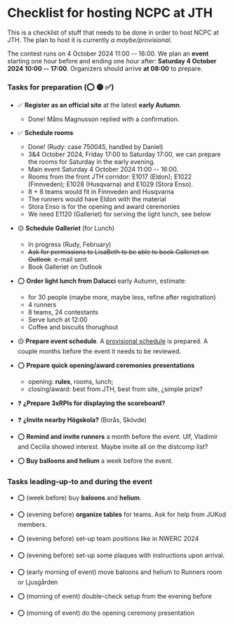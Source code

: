 Checklist for hosting NCPC at JTH
=================================

This is a checklist of stuff
that needs to be done
in order to host NCPC at JTH.
The plan to host it is currently _a maybe/provisional_.

The contest runs on 4 October 2024 11:00 -- 16:00.
We plan an __event__ starting one hour before and ending one hour after:
__Saturday 4 October 2024 10:00 -- 17:00__.
Organizers should arrive __at 08:00__ to prepare.

### Tasks for preparation (⭕ 🟡 ✅)

* ✅ __Register as an official site__ at the latest __early Autumn__.
	- Done!  Måns Magnusson replied with a confirmation.

* ✅ __Schedule rooms__
	- Done! (Rudy: case 750045, handled by Daniel)
	- 3&4 October 2024, Friday 17:00 to Saturday 17:00,
	  we can prepare the rooms for Saturday in the early evening.
	- Main event Saturday 4 October 2024 11:00 -- 16:00.
	- Rooms from the front JTH corridor:
	  E1017 (Eldon);
	  E1022 (Finnveden);
	  E1028 (Husqvarna) and
	  E1029 (Stora Enso).
	- 8 + 8 teams would fit in Finnveden and Husqvarna
	- The runners would have Eldon with the material
	- Stora Enso is for the opening and award ceremonies
	- We need E1120 (Galleriet) for serving the light lunch, see below

* 🟡 __Schedule Galleriet__ (for Lunch)
	- In progress (Rudy, February)
	- ~~Ask for permissions to LisaBeth to be able to book Galleriet on Outlook~~.  e-mail sent.
	- Book Galleriet on Outlook

* ⭕ __Order light lunch from Dalucci__ early Autumn, estimate:
	- for 30 people (maybe more, maybe less, refine after registration)
	- 4 runners
	- 8 teams, 24 contestants
	- Serve lunch at 12:00
	- Coffee and biscuits thorughout

* 🟡 __Prepare event schedule__.
     A [provisional schedule](.) is prepared.
	 A couple months before the event it needs to be reviewed.

* ⭕ __Prepare quick opening/award ceremonies presentations__
	- opening: __rules__, rooms, lunch;
	- closing/award: best from JTH, best from site, ¿simple prize?

* ❓ __¿Prepare 3xRPIs for displaying the scoreboard?__

* ❓ __¿Invite nearby Högskola?__ (Borås, Skövde)

* ⭕ __Remind and invite runners__ a month before the event.
     Ulf, Vladimir and Cecilia showed interest.
	 Maybe invite all on the distcomp list?

* ⭕ __Buy balloons and helium__ a week before the event.


### __Tasks__ leading-up-to and __during the event__

* ⭕ (week before) buy __baloons__ and __helium__.

* ⭕ (evening before) __organize tables__ for teams.
     Ask for help from JUKod members.

* ⭕ (evening before) set-up team positions like in NWERC 2024

* ⭕ (evening before) set-up some plaques with
  instructions upon arrival.

* ⭕ (early morning of event) move baloons and helium to Runners room or Ljusgården

* ⭕ (morning of event) double-check setup from the evening before

* ⭕ (morning of event) do the opening ceremony presentation
